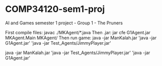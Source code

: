 # COMP34120-sem1-proj

AI and Games semester 1 project - Group 1 - The Pruners

First compile files: javac ./MKAgent/*.java
Then .jar: jar cfe G1Agent.jar MKAgent.Main MKAgent/
Then run game: java -jar ManKalah.jar 'java -jar G1Agent.jar' 'java -jar Test_Agents/JimmyPlayer.jar'

java -jar ManKalah.jar 'java -jar Test_Agents/JimmyPlayer.jar' 'java -jar G1Agent.jar' 
